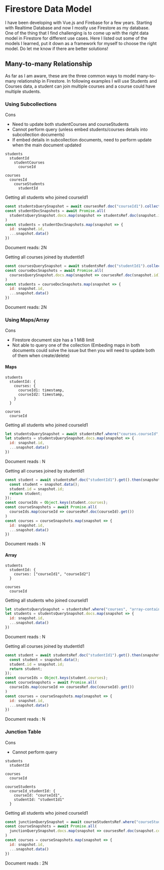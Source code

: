 # Firestore Data Model
I have been developing with Vue.js and Firebase for a few years. Starting with Realtime Database and now I mostly use Firestore as my database. One of the thing that I find challenging is to come up with the right data model in Firestore for different use cases. Here I listed out some of the models I learned, put it down as a framework for myself to choose the right model. Do let me know if there are better solutions!

## Many-to-many Relationship
As far as I am aware, these are the three common ways to model many-to-many relationship in Firestore. In following examples I will use Students and Courses data, a student can join multiple courses and a course could have multiple students.

### Using Subcollections
Cons
- Need to update both studentCourses and courseStudents
- Cannot perform query (unless embed students/courses details into subcollection documents)
- If embed details in subcollection documents, need to perform update when the main document updated

```
students
  studentId
    studentCourses
      courseId

courses
  couresId
    courseStudents
      studentId
```

Getting all students who joined courseId1
```javascript
const studentsQuerySnapshot = await coursesRef.doc("courseId1").collection("courseStudents").get();
const studentDocSnapshots = await Promise.all(
  studentsQuerySnapshot.docs.map(snapshot => studentsRef.doc(snapshot.id))
)
const students = studentDocSnapshots.map(snapshot => {
  id: snapshot.id,
  ...snapshot.data()
})
```
Document reads: 2N

Getting all courses joined by studentId1
```javascript
const coursesQuerySnapshot = await studentsRef.doc("studentId1").collection("studentCourses").get();
const courseDocSnapshots = await Promise.all(
  coursesQuerySnapshot.docs.map(snapshot => coursesRef.doc(snapshot.id))
)
const students = courseDocSnapshots.map(snapshot => {
  id: snapshot.id,
  ...snapshot.data()
})
```
Document reads: 2N


### Using Maps/Array
Cons
- Firestore document size has a 1 MiB limit
- Not able to query one of the collection 
(Embeding maps in both documents could solve the issue but then you will need to update both of them when create/delete)

#### Maps
```
students
  studentId: {
    courses: {
      courseId1: timestamp,
      courseId2: timestamp,
    }
  }

courses
  courseId
```

Getting all students who joined courseId1
```javascript
let studentsQuerySnapshot = await studentsRef.where("courses.courseId", "!=", false).get();
let students = studentsQuerySnapshot.docs.map(snapshot => {
  id: snapshot.id,
  ...snapshot.data()
})
```
Document reads : N


Getting all courses joined by studentId1
```javascript
const student = await studentsRef.doc("studentId1").get().then(snapshot => {
  const student = snapshot.data();
  student.id = snapshot.id;
  return student;
});
const courseIds = Object.keys(student.courses);
const courseSnapshots = await Promise.all(
  courseIds.map(courseId => coursesRef.doc(courseId).get())
)
const courses = courseSnapshots.map(snapshot => {
  id: snapshot.id,
  ...snapshot.data()
})
```
Document reads : N

#### Array
```
students
  studentId: {
    courses: ["courseId1", "courseId2"]
  }

courses
  courseId
```

Getting all students who joined courseId1
```javascript
let studentsQuerySnapshot = studentsRef.where("courses", "array-contains", "courseId1").get();
let students = studentsQuerySnapshot.docs.map(snapshot => {
  id: snapshot.id,
  ...snapshot.data()
})
```
Document reads : N

Getting all courses joined by studentId1
```javascript
const student = await studentsRef.doc("studentId1").get().then(snapshot => {
  const student = snapshot.data();
  student.id = snapshot.id;
  return student;
});
const courseIds = Object.keys(student.courses);
const courseSnapshots = await Promise.all(
  courseIds.map(courseId => coursesRef.doc(courseId).get())
)
const courses = courseSnapshots.map(snapshot => {
  id: snapshot.id,
  ...snapshot.data()
})
```
Document reads : N

### Junction Table
Cons
- Cannot perform query
```
students
  studentId

courses
  courseId

courseStudents
  courseId_studentId: {
    courseId: "courseId1",
    studentId: "studentId1"
  }
```

Getting all students who joined courseId1
```javascript
const junctionQuerySnapshot = await courseStudentsRef.where("courseStudents", "studentId", "studentId1").get();
const courseSnapshots = await Promise.all(
  junctionQuerySnapshot.docs.map(snapshot => coursesRef.doc(snapshot.courseId).get())
)
const courses = courseSnapshots.map(snapshot => {
  id: snapshot.id,
  ...snapshot.data()
})
```
Document reads : 2N
